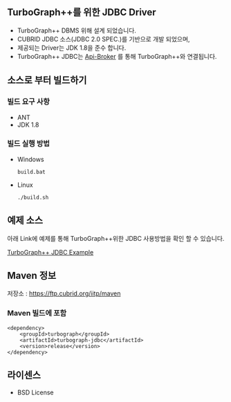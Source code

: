 ## TurboGraph++를 위한 JDBC Driver
- TurboGraph++ DBMS 위해 설계 되었습니다.
- CUBRID JDBC 소스(JDBC 2.0 SPEC.)를 기반으로 개발 되었으며,
- 제공되는 Driver는 JDK 1.8을 준수 합니다.
- TurboGraph++ JDBC는 [Api-Broker](https://github.com/postech-dblab-iitp/api-broker) 를 통해 TurboGraph++와 연결됩니다.

## 소스로 부터 빌드하기
### 빌드 요구 사항

- ANT
- JDK 1.8

### 빌드 실행 방법
- Windows
  ```
  build.bat 
  ```
    
- Linux

  ```
  ./build.sh 
  ```

## 예제 소스
아래 Link에 예제를 통해 TurboGraph++위한 JDBC 사용방법을 확인 할 수 있습니다.

[TurboGraph++ JDBC Example](https://github.com/hwany7seo/turbograph-jdbc/blob/develop/src/jdbc/turbograph/jdbc/test/TurboGraphTest.java)

## Maven 정보
저장소 : https://ftp.cubrid.org/iitp/maven

### Maven 빌드에 포함

```
<dependency>
    <groupId>turbograph</groupId>
    <artifactId>turbograph-jdbc</artifactId>
    <version>release</version>
</dependency>
```

## 라이센스
- BSD License

